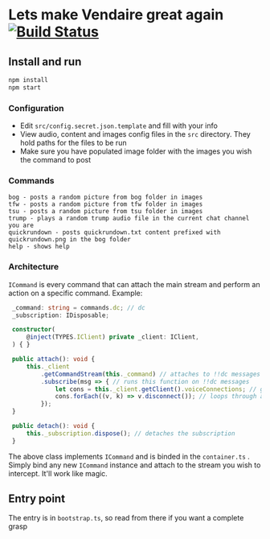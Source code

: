 # Lets make Vendaire great again [![Build Status](https://travis-ci.org/arijoon/vendaire-discord-bot.svg?branch=dev)](https://travis-ci.org/arijoon/vendaire-discord-bot)

## Install and run

```js
npm install
npm start
```

### Configuration

- Edit `src/config.secret.json.template` and fill with your info
- View audio, content and images config files in the `src` directory. They hold paths for the files to be run
- Make sure you have populated image folder with the images you wish the command to post

### Commands

```
bog - posts a random picture from bog folder in images
tfw - posts a random picture from tfw folder in images
tsu - posts a random picture from tsu folder in images
trump - plays a random trump audio file in the current chat channel you are
quickrundown - posts quickrundown.txt content prefixed with quickrundown.png in the bog folder
help - shows help
```



### Architecture

`ICommand` is every command that can attach the main stream and perform an action on a specific command. Example: 

```ts
 _command: string = commands.dc; // dc
 _subscription: IDisposable;

 constructor(
     @inject(TYPES.IClient) private _client: IClient,
 ) { }

 public attach(): void {
     this._client
         .getCommandStream(this._command) // attaches to !!dc messages
         .subscribe(msg => { // runs this function on !!dc messages
             let cons = this._client.getClient().voiceConnections; // gets all voice connections
             cons.forEach((v, k) => v.disconnect()); // loops through and executes dc
         });
 }

 public detach(): void {
     this._subscription.dispose(); // detaches the subscription
 }

```



The above class implements `ICommand` and is binded in the `container.ts` . Simply bind any new `ICommand` instance and attach to the stream you wish to intercept. It'll work like magic. 



## Entry point

The entry is in `bootstrap.ts`, so read from there if you want a complete grasp
